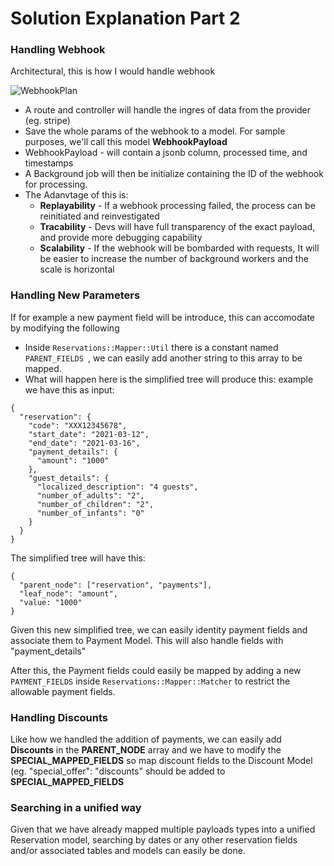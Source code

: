 # Solution Explanation Part 2

### Handling Webhook

Architectural, this is how I would handle webhook

![WebhookPlan](https://i.gyazo.com/c6784b1d76dd255064a7cc9f087b7388.png)

- A route and controller will handle the ingres of data from the provider (eg. stripe)
- Save the whole params of the webhook to a model. For sample purposes, we'll call this model **WebhookPayload**
- WebhookPayload - will contain a jsonb column, processed time, and timestamps
- A Background job will then be initialize containing the ID of the webhook for processing.
- The Adanvtage of this is:
  - **Replayability** - If a webhook processing failed, the process can be reinitiated and reinvestigated
  - **Tracability** - Devs will have full transparency of the exact payload, and provide more debugging capability
  - **Scalability** - If the webhook will be bombarded with requests, It will be easier to increase the number of background workers and the scale is horizontal

### Handling New Parameters

If for example a new payment field will be introduce, this can accomodate by modifying the following

- Inside `Reservations::Mapper::Util` there is a constant named `PARENT_FIELDS `, we can easily add another string to this array to be mapped.
- What will happen here is the simplified tree will produce this:
  example we have this as input:

```
{
  "reservation": {
    "code": "XXX12345678",
    "start_date": "2021-03-12",
    "end_date": "2021-03-16",
    "payment_details": {
      "amount": "1000"
    },
    "guest_details": {
      "localized_description": "4 guests",
      "number_of_adults": "2",
      "number_of_children": "2",
      "number_of_infants": "0"
    }
  }
}
```

The simplified tree will have this:

```
{
  "parent_node": ["reservation", "payments"],
  "leaf_node": "amount",
  "value: "1000"
}

```

Given this new simplified tree, we can easily identity payment fields and associate them to Payment Model. This will also handle fields with "payment_details"

After this, the Payment fields could easily be mapped by adding a new `PAYMENT_FIELDS` inside `Reservations::Mapper::Matcher` to restrict the allowable payment fields.

### Handling Discounts

Like how we handled the addition of payments, we can easily add **Discounts** in the **PARENT_NODE** array and we have to modify the **SPECIAL_MAPPED_FIELDS** so map discount fields to the Discount Model (eg. "special_offer": "discounts" should be added to **SPECIAL_MAPPED_FIELDS**

### Searching in a unified way

Given that we have already mapped multiple payloads types into a unified Reservation model, searching by dates or any other reservation fields and/or associated tables and models can easily be done.
